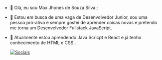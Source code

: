 


- 👋 Olá, eu sou Max Jhones de Souza Silva.;
- 👀 Estou em busca de uma vaga de Desenvolvedor Junior, sou uma pessoa pró-ativa e sempre gostei de aprender coisas novas e pretendo me torna um Desenvelvedor Fullstack JavaScript.
- 🌱 Atualmente estou aprendendo Java Scricpt e React e já tenho conhecimento de HTML e CSS..

  [![Sociais](https://img.shields.io/badge/LinkedIn-0077B5?style=for-the-badge&logo=linkedin&logoColor=white)](https://www.linkedin.com/in/max-jhones-290ab3307/)
